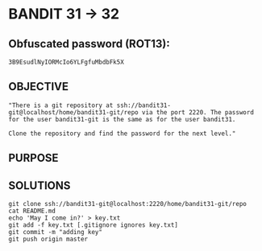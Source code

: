 # BANDIT 31 -> 32

## Obfuscated password (ROT13): 

	3B9EsudlNyIORMcIo6YLFgfuMbdbFk5X

## OBJECTIVE

	"There is a git repository at ssh://bandit31-git@localhost/home/bandit31-git/repo via the port 2220. The password for the user bandit31-git is the same as for the user bandit31.

	Clone the repository and find the password for the next level."

## PURPOSE


## SOLUTIONS

	git clone ssh://bandit31-git@localhost:2220/home/bandit31-git/repo
	cat README.md
	echo 'May I come in?' > key.txt
	git add -f key.txt [.gitignore ignores key.txt]
	git commit -m "adding key"
	git push origin master
